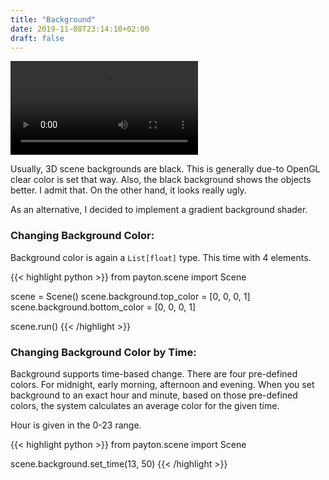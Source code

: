 ```yaml
---
title: "Background"
date: 2019-11-08T23:14:10+02:00
draft: false
---
```

<video controls="controls">
  <source type="video/mp4" src="/background.mp4"></source>
  <p>Your browser does not support the video element.</p>
</video>

Usually, 3D scene backgrounds are black. This is generally due-to OpenGL clear color is set that way. Also, the black background shows the objects better. I admit that. On the other hand, it looks really ugly. 

As an alternative, I decided to implement a gradient background shader.

### Changing Background Color:

Background color is again a `List[float]` type. This time with 4 elements.

{{< highlight python >}}
from payton.scene import Scene

scene = Scene()
scene.background.top_color = [0, 0, 0, 1]
scene.background.bottom_color = [0, 0, 0, 1]

scene.run()
{{< /highlight >}}


### Changing Background Color by Time:

Background supports time-based change. There are four pre-defined colors. For midnight, early morning, afternoon and evening. When you set background to an exact hour and minute, based on those pre-defined colors, the system calculates an average color for the given time.

Hour is given in the 0-23 range.

{{< highlight python >}}
from payton.scene import Scene

scene.background.set_time(13, 50)
{{< /highlight >}}
